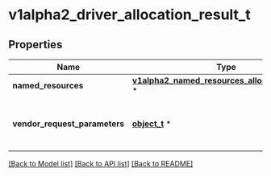 # v1alpha2_driver_allocation_result_t

## Properties
Name | Type | Description | Notes
------------ | ------------- | ------------- | -------------
**named_resources** | [**v1alpha2_named_resources_allocation_result_t**](v1alpha2_named_resources_allocation_result.md) \* |  | [optional] 
**vendor_request_parameters** | [**object_t**](.md) \* | VendorRequestParameters are the per-request configuration parameters from the time that the claim was allocated. | [optional] 

[[Back to Model list]](../README.md#documentation-for-models) [[Back to API list]](../README.md#documentation-for-api-endpoints) [[Back to README]](../README.md)


